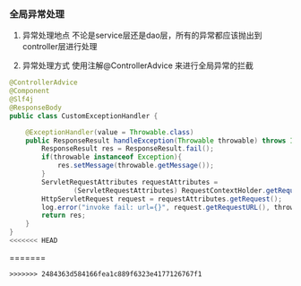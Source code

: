 ### 全局异常处理

1. 异常处理地点
    不论是service层还是dao层，所有的异常都应该抛出到controller层进行处理

2. 异常处理方式
  使用注解@ControllerAdvice 来进行全局异常的拦截

```java
@ControllerAdvice
@Component
@Slf4j
@ResponseBody
public class CustomExceptionHandler {

    @ExceptionHandler(value = Throwable.class)
    public ResponseResult handleException(Throwable throwable) throws IOException {
        ResponseResult res = ResponseResult.fail();
        if(throwable instanceof Exception){
            res.setMessage(throwable.getMessage());
        }
        ServletRequestAttributes requestAttributes =
                (ServletRequestAttributes) RequestContextHolder.getRequestAttributes();
        HttpServletRequest request = requestAttributes.getRequest();
        log.error("invoke fail: url={}", request.getRequestURL(), throwable);
        return res;
    }
}
<<<<<<< HEAD
```
=======
```
>>>>>>> 2484363d584166fea1c889f6323e4177126767f1
